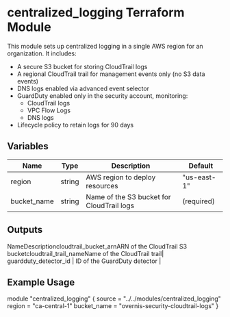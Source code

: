 # centralized_logging Terraform Module

This module sets up centralized logging in a single AWS region for an organization. It includes:

- A secure S3 bucket for storing CloudTrail logs
- A regional CloudTrail trail for management events only (no S3 data events)
- DNS logs enabled via advanced event selector
- GuardDuty enabled only in the security account, monitoring:
  - CloudTrail logs
  - VPC Flow Logs
  - DNS logs
- Lifecycle policy to retain logs for 90 days

## Variables

| Name         | Type   | Description                                  | Default      |
|--------------|--------|----------------------------------------------|--------------|
| region       | string | AWS region to deploy resources               | "us-east-1"  |
| bucket_name  | string | Name of the S3 bucket for CloudTrail logs    | (required)   |

## Outputs

NameDescriptioncloudtrail_bucket_arnARN of the CloudTrail S3 bucketcloudtrail_trail_nameName of the CloudTrail trail| guardduty_detector_id  | ID of the GuardDuty detector                |

## Example Usage


module "centralized_logging" {
  source      = "../../modules/centralized_logging"
  region      = "ca-central-1"
  bucket_name = "overnis-security-cloudtrail-logs"
}
